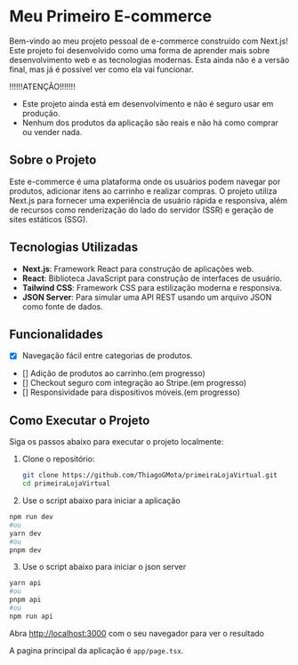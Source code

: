 # Meu Primeiro E-commerce

Bem-vindo ao meu projeto pessoal de e-commerce construído com Next.js! Este projeto foi desenvolvido como uma forma de aprender mais sobre desenvolvimento web e as tecnologias modernas.
Esta ainda não é a versão final, mas já é possivel ver como ela vai funcionar.

!!!!!!ATENÇÃO!!!!!!!
- Este projeto ainda está em desenvolvimento e não é seguro usar em produção.
- Nenhum dos produtos da aplicação são reais e não há como comprar ou vender nada.

## Sobre o Projeto

Este e-commerce é uma plataforma onde os usuários podem navegar por produtos, adicionar itens ao carrinho e realizar compras. O projeto utiliza Next.js para fornecer uma experiência de usuário rápida e responsiva, além de recursos como renderização do lado do servidor (SSR) e geração de sites estáticos (SSG).

## Tecnologias Utilizadas

- **Next.js**: Framework React para construção de aplicações web.
- **React**: Biblioteca JavaScript para construção de interfaces de usuário.
- **Tailwind CSS**: Framework CSS para estilização moderna e responsiva.
- **JSON Server**: Para simular uma API REST usando um arquivo JSON como fonte de dados.


## Funcionalidades

- [x] Navegação fácil entre categorias de produtos.
- []  Adição de produtos ao carrinho.(em progresso)
- []  Checkout seguro com integração ao Stripe.(em progresso)
- []  Responsividade para dispositivos móveis.(em progresso)

## Como Executar o Projeto

Siga os passos abaixo para executar o projeto localmente:

1. Clone o repositório:
   ```bash
   git clone https://github.com/ThiagoGMota/primeiraLojaVirtual.git
   cd primeiraLojaVirtual

2. Use o script abaixo para iniciar a aplicação

```bash
npm run dev
#ou
yarn dev
#ou
pnpm dev

```
3. Use o script abaixo para iniciar o json server 
```bash
yarn api
#ou
pnpm api
#ou
npm run api
```

Abra [http://localhost:3000](http://localhost:3000) com o seu navegador para ver o resultado

A pagina principal da aplicação é `app/page.tsx`. 

